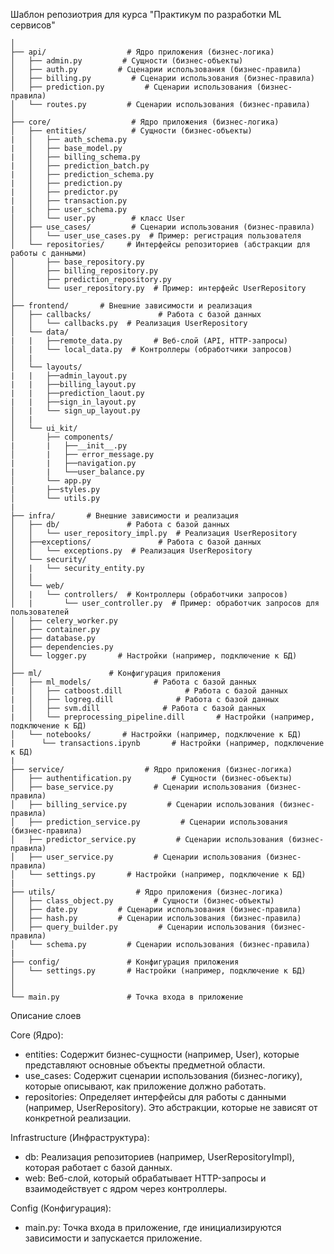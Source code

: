 Шаблон репозиотрия для курса "Практикум по разработки ML сервисов"


```
│
├── api/                  # Ядро приложения (бизнес-логика)
│   ├── admin.py         # Сущности (бизнес-объекты)
│   ├── auth.py         # Сценарии использования (бизнес-правила)
│   ├── billing.py         # Сценарии использования (бизнес-правила)
│   ├── prediction.py         # Сценарии использования (бизнес-правила)
│   └── routes.py         # Сценарии использования (бизнес-правила)
│   
├── core/                  # Ядро приложения (бизнес-логика)
│   ├── entities/          # Сущности (бизнес-объекты)
|   │   ├── auth_schema.py         
|   │   ├── base_model.py         
|   │   ├── billing_schema.py         
|   │   ├── prediction_batch.py         
|   │   ├── prediction_schema.py         
|   │   ├── prediction.py         
|   │   ├── predictor.py         
|   │   ├── transaction.py         
|   │   ├── user_schema.py         
│   │   └── user.py        # класс User
│   ├── use_cases/         # Сценарии использования (бизнес-правила)
│   │   └── user_use_cases.py  # Пример: регистрация пользователя
│   └── repositories/     # Интерфейсы репозиториев (абстракции для работы с данными)
│       ├── base_repository.py         
│       ├── billing_repository.py         
│       ├── prediction_repository.py         
│       └── user_repository.py  # Пример: интерфейс UserRepository
│
├── frontend/       # Внешние зависимости и реализация
│   ├── callbacks/               # Работа с базой данных
│   │   └── callbacks.py  # Реализация UserRepository
│   └── data/
|   |   ├──remote_data.py       # Веб-слой (API, HTTP-запросы)
│   |   └── local_data.py  # Контроллеры (обработчики запросов)
│   |
│   └── layouts/
|   |   ├──admin_layout.py       
|   |   ├──billing_layout.py       
|   |   ├──prediction_laout.py       
|   |   ├──sign_in_layout.py       
│   |   └── sign_up_layout.py  
│   |
│   └── ui_kit/
│       ├── components/
|       |   ├──__init__.py       
│       |   ├── error_message.py  
|       |   ├──navigation.py       
|       |   └──user_balance.py       
│       └── app.py  
|       ├──styles.py       
│       └── utils.py  
|
├── infra/       # Внешние зависимости и реализация
│   ├── db/               # Работа с базой данных
│   │   └── user_repository_impl.py  # Реализация UserRepository
│   ├──exceptions/               # Работа с базой данных
│   │   └── exceptions.py  # Реализация UserRepository
│   └── security/              
│   |   └── security_entity.py  
│   |
│   └── web/              
│   |   └── controllers/  # Контроллеры (обработчики запросов)
│   |       └── user_controller.py  # Пример: обработчик запросов для пользователей
│   ├── celery_worker.py               
│   ├── container.py               
│   ├── database.py               
│   ├── dependencies.py               
│   └── logger.py       # Настройки (например, подключение к БД)
│
├── ml/               # Конфигурация приложения
│   ├── ml_models/              # Работа с базой данных
|   │   ├── catboost.dill              # Работа с базой данных
|   │   ├── logreg.dill              # Работа с базой данных
|   │   ├── svm.dill              # Работа с базой данных
|   │   └── preprocessing_pipeline.dill       # Настройки (например, подключение к БД)
│   └── notebooks/       # Настройки (например, подключение к БД)
|      └── transactions.ipynb       # Настройки (например, подключение к БД)
|
├── service/                  # Ядро приложения (бизнес-логика)
│   ├── authentification.py         # Сущности (бизнес-объекты)
│   ├── base_service.py         # Сценарии использования (бизнес-правила)
│   ├── billing_service.py         # Сценарии использования (бизнес-правила)
│   ├── prediction_service.py         # Сценарии использования (бизнес-правила)
│   ├── predictor_service.py         # Сценарии использования (бизнес-правила)
│   ├── user_service.py         # Сценарии использования (бизнес-правила)
│   └── settings.py       # Настройки (например, подключение к БД)
|
├── utils/                  # Ядро приложения (бизнес-логика)
│   ├── class_object.py         # Сущности (бизнес-объекты)
│   ├── date.py         # Сценарии использования (бизнес-правила)
│   ├── hash.py         # Сценарии использования (бизнес-правила)
│   ├── query_builder.py         # Сценарии использования (бизнес-правила)
│   └── schema.py         # Сценарии использования (бизнес-правила)
|
├── config/               # Конфигурация приложения
│   └── settings.py       # Настройки (например, подключение к БД)
│
│
└── main.py               # Точка входа в приложение

```


Описание слоев

Core (Ядро):
- entities: Содержит бизнес-сущности (например, User), которые представляют основные объекты предметной области.
- use_cases: Содержит сценарии использования (бизнес-логику), которые описывают, как приложение должно работать.
- repositories: Определяет интерфейсы для работы с данными (например, UserRepository). Это абстракции, которые не зависят от конкретной реализации.


Infrastructure (Инфраструктура):
- db: Реализация репозиториев (например, UserRepositoryImpl), которая работает с базой данных.
- web: Веб-слой, который обрабатывает HTTP-запросы и взаимодействует с ядром через контроллеры.

Config (Конфигурация):
- main.py:  Точка входа в приложение, где инициализируются зависимости и запускается приложение.
